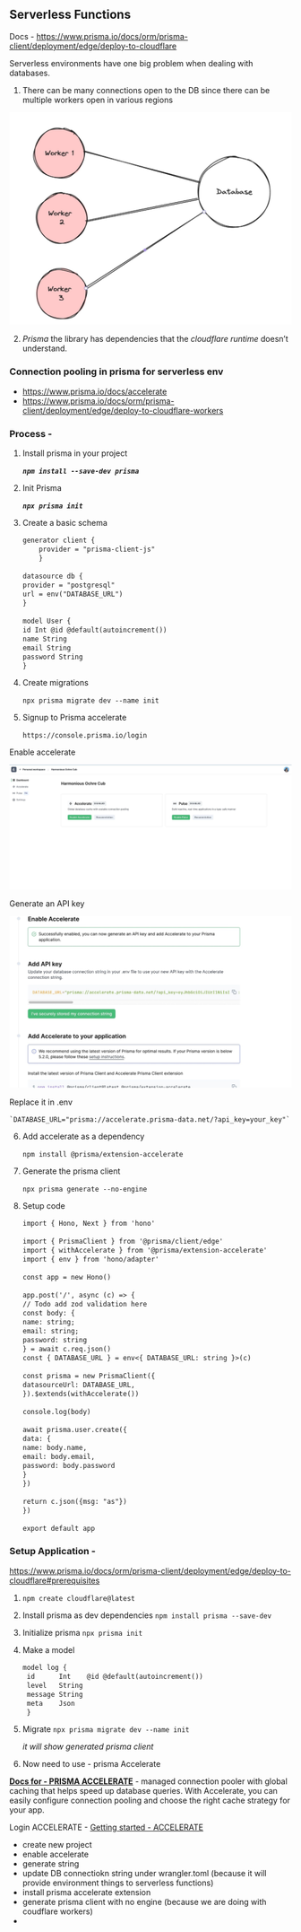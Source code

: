 ## Serverless Functions

Docs - https://www.prisma.io/docs/orm/prisma-client/deployment/edge/deploy-to-cloudflare

Serverless environments have one big problem when dealing with databases.

1. There can be many connections open to the DB since there can be multiple workers open in various regions

![Without connection pool](demo_img/Screenshot_2024-02-10_at_5.06.14_AM.jpg)

2. _Prisma_ the library has dependencies that the _cloudflare runtime_ doesn’t understand.

### Connection pooling in prisma for serverless env

- https://www.prisma.io/docs/accelerate
- https://www.prisma.io/docs/orm/prisma-client/deployment/edge/deploy-to-cloudflare-workers

### Process -

1.  Install prisma in your project

    **_`npm install --save-dev prisma`_**

2.  Init Prisma

    **_`npx prisma init`_**

3.  Create a basic schema

    ```
    generator client {
        provider = "prisma-client-js"
        }

    datasource db {
    provider = "postgresql"
    url = env("DATABASE_URL")
    }

    model User {
    id Int @id @default(autoincrement())
    name String
    email String
    password String
    }
    ```

4.  Create migrations

    `npx prisma migrate dev --name init`

5.  Signup to Prisma accelerate

    `https://console.prisma.io/login`

Enable accelerate

![Alt text](demo_img/Screenshot_2024-02-10_at_5.58.33_AM.jpg)

Generate an API key

![Alt text](demo_img/Screenshot_2024-02-10_at_6.02.32_AM.jpg)

Replace it in .env

    `DATABASE_URL="prisma://accelerate.prisma-data.net/?api_key=your_key"`

6.  Add accelerate as a dependency

    `npm install @prisma/extension-accelerate`

7.  Generate the prisma client

    `npx prisma generate --no-engine`

8.  Setup code

    ```
    import { Hono, Next } from 'hono'

    import { PrismaClient } from '@prisma/client/edge'
    import { withAccelerate } from '@prisma/extension-accelerate'
    import { env } from 'hono/adapter'

    const app = new Hono()

    app.post('/', async (c) => {
    // Todo add zod validation here
    const body: {
    name: string;
    email: string;
    password: string
    } = await c.req.json()
    const { DATABASE_URL } = env<{ DATABASE_URL: string }>(c)

    const prisma = new PrismaClient({
    datasourceUrl: DATABASE_URL,
    }).$extends(withAccelerate())

    console.log(body)

    await prisma.user.create({
    data: {
    name: body.name,
    email: body.email,
    password: body.password
    }
    })

    return c.json({msg: "as"})
    })

    export default app
    ```

### Setup Application -

https://www.prisma.io/docs/orm/prisma-client/deployment/edge/deploy-to-cloudflare#prerequisites

1. `npm create cloudflare@latest`

2. Install prisma as dev dependencies
   `npm install prisma --save-dev`

3. Initialize prisma
   `npx prisma init`

4. Make a model

   ```
   model log {
    id      Int    @id @default(autoincrement())
    level   String
    message String
    meta    Json
    }
   ```

5. Migrate
   `npx prisma migrate dev --name init`

   _it will show generated prisma client_

6. Now need to use - prisma Accelerate

**[Docs for - PRISMA ACCELERATE](https://www.prisma.io/docs/accelerate)** - managed connection pooler with global caching that helps speed up database queries. With Accelerate, you can easily configure connection pooling and choose the right cache strategy for your app.

Login ACCELERATE - [Getting started - ACCELERATE](https://www.prisma.io/docs/accelerate/getting-started)

- create new project
- enable accelerate
- generate string
- update DB connectiokn string under wrangler.toml (because it will provide environment things to serverless functions)
- install prisma accelerate extension
- generate prisma client with no engine (because we are doing with coudflare workers)
- 
